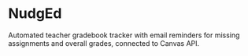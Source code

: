 # NudgEd
Automated teacher gradebook tracker with email reminders for missing assignments and overall grades, connected to Canvas API.
